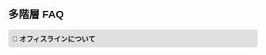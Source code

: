 <!DOCTYPE html>
<html lang="ja">
<head>
  <meta charset="UTF-8">
  <title>多階層FAQ</title>
  <style>
    body {
      font-family: sans-serif;
      padding: 20px;
    }
    .layer {
      margin-left: 20px;
      margin-top: 10px;
    }
    .faq-toggle {
      background-color: #e0e0e0;
      padding: 8px;
      margin-top: 5px;
      cursor: pointer;
      font-weight: bold;
      border-radius: 4px;
    }
    .faq-content {
      display: none;
      padding: 10px;
      background-color: #f9f9f9;
      border-left: 3px solid #0078D7;
      border-radius: 4px;
    }
  </style>
</head>
<body>

  <h2>多階層 FAQ</h2>

  <!-- 第1階層 -->
  <div class="faq-toggle" onclick="toggle(this)">🔽 オフィスラインについて</div>
  <div class="faq-content layer">
    
    <!-- 第2階層 -->
    <div class="faq-toggle" onclick="toggle(this)">🔽 セルフページについて</div>
    <div class="faq-content layer">
      
      <!-- 第3階層 -->
      <div class="faq-toggle" onclick="toggle(this)">🔽 セルフページで出来ることは？</div>
      <div class="faq-content layer">
        
        <!-- 第4階層 -->
        <p><strong>Q:</strong> セルフページで設定出来ることは？<br>
           <strong>A:</strong> 無条件転送やスケジュール転送が設定可能です。<br>
           着信拒否（有償）も設定可能です。<br>
           詳細は 0120-874-839 へお問合せください。</p>
      </div>

      <!-- 他の第3階層 -->
      <div class="faq-toggle" onclick="toggle(this)">🔽 自社で設定したい場合</div>
      <div class="faq-content layer">
        <p><strong>Q:</strong> 自社での設定は可能か？<br>
           <strong>A:</strong> 一度オフィスラインサポートセンター 0120-874-839 へお問合せください。</p>
      </div>

    </div>

    <!-- 第2階層：カスコンについて（並列に変更） -->
    <div class="faq-toggle" onclick="toggle(this)">🔽 カスコンについて</div>
    <div class="faq-content layer">
      <div class="faq-toggle" onclick="toggle(this)">🔽 利用可能な機能</div>
      <div class="faq-content layer">
        <p><strong>Q:</strong> 設定できる機能は？<br>
           <strong>A:</strong> ファーストスケジュール機能、時間帯別転送、着信グループ設定などが可能です。</p>
      </div>
    </div>

  </div>

<script>
function toggle(element) {
  const next = element.nextElementSibling;
  const isVisible = next.style.display === "block";
  next.style.display = isVisible ? "none" : "block";
  element.textContent = isVisible
    ? element.textContent.replace("🔼", "🔽")
    : element.textContent.replace("🔽", "🔼");
}
</script>

</body>
</html>
